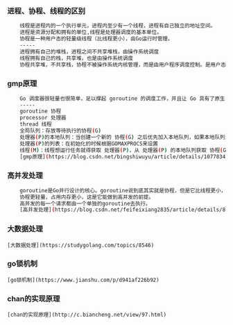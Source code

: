 ### 进程、协程、线程的区别
```bash
	线程是进程内的一个执行单元，进程内至少有一个线程，进程有自己独立的地址空间。
	进程是资源分配和拥有的单位,线程是处理器调度的基本单位。
	协程是一种用户态的轻量级线程（比线程更小），由Go运行时管理。
	-----
	进程拥有自己的堆栈，进程之间不共享堆栈，由操作系统调度
	线程拥有自己的栈，共享堆，也是由操作系统调度
	协程共享堆，不共享栈，协程不被操作系统内核管理，而是由用户程序调度控制。是用户态协程，切换效率更加高。
```
### gmp原理
```bash
	Go 调度器很轻量也很简单，足以撑起 goroutine 的调度工作，并且让 Go 具有了原生（强大）并发的能力。Go 调度本质是把大量的 goroutine 分配到少量线程上去执行，并利用多核并行，实现更强大的并发。
	-----
	goroutine 协程	
	processor 处理器	
	thread 线程
	全局队列：存放等待执行的协程(G)
	处理器(P)的本地队列：当创建一个新的 协程(G) 之后优先加入本地队列，如果本地队列满了，会将本地队列的一般 协程(G) 移动到全局队列里面，本地队列保存 协程(G) 数量默认不超过256个
	处理器(P)的列表：在初始化的时候根据GOMAXPROCS来设置
	线程(M)：线程想运行任务就得获取 处理器(P)，从 处理器(P) 的本地队列获取 协程(G)，处理器(P) 队列为空时，线程(M) 也会尝试从全局队列拿一批 协程(G) 放到 处理器(P) 的本地队列，或从其他 处理器(P) 的本地队列偷一半放到自己 协程(P) 的本地队列。线程(M) 运行 协程(G)，协程(G) 执行之后，线程(M) 会从 处理器(P) 获取下一个 协程(G)，不断重复下去。
	[gmp原理](https://blog.csdn.net/bingshiwuyu/article/details/107783490)
```
### 高并发处理
```bash
	goroutine是Go并行设计的核心。goroutine说到底其实就是协程，但是它比线程更小，几十个goroutine可能体现在底层就是五六个线程，Go语言内部帮你实现了这些goroutine之间的内存共享。执行goroutine只需极少的栈内存(大概是4~5KB)，当然会根据相应的数据伸缩。也正因为如此，可同时运行成千上万个并发任务。goroutine比thread更易用、更高效、更轻便。
	协程更轻量，占用内存更小，这是它能做到高并发的前提。
	高并发的每一个请求都由一个单独的goroutine去执行。
	[高并发处理](https://blog.csdn.net/feifeixiang2835/article/details/88261685)
```
### 大数据处理
	[大数据处理](https://studygolang.com/topics/8546)
### go锁机制
	[go锁机制](https://www.jianshu.com/p/d941af226b92)
### chan的实现原理
	[chan的实现原理](http://c.biancheng.net/view/97.html)
